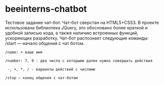 # beeinterns-chatbot
Тестовое задание чат-бот.
Чат-бот сверстан на HTML5+CSS3.
В проекте использована библиотека JQuery, это обосновано
более краткой и удобной записью кода, а также наличию встроенных функций,
ускоряющих разработку.
Чат-бот распознает следующие команды:
	/start — начало общения с чат ботом.

	/name: + ваше имя 

	/number: 7, 9 - два числа с которыми далее нужно совершать действия

	 -, +, *, / - варианты действий с числами

	/stop — конец общения с чат-ботом
